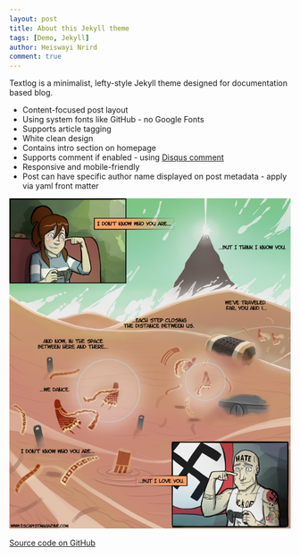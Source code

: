 ```yaml
---
layout: post
title: About this Jekyll theme
tags: [Demo, Jekyll]
author: Heiswayi Nrird
comment: true
---
```


Textlog is a minimalist, lefty-style Jekyll theme designed for documentation based blog.

- Content-focused post layout
- Using system fonts like GitHub - no Google Fonts
- Supports article tagging
- White clean design
- Contains intro section on homepage
- Supports comment if enabled - using [Disqus comment](https://disqus.com/)
- Responsive and mobile-friendly
- Post can have specific author name displayed on post metadata - apply via yaml front matter

![Alt text](/_posts/85879.jpg)

[Source code on GitHub](https://github.com/heiswayi/textlog)
